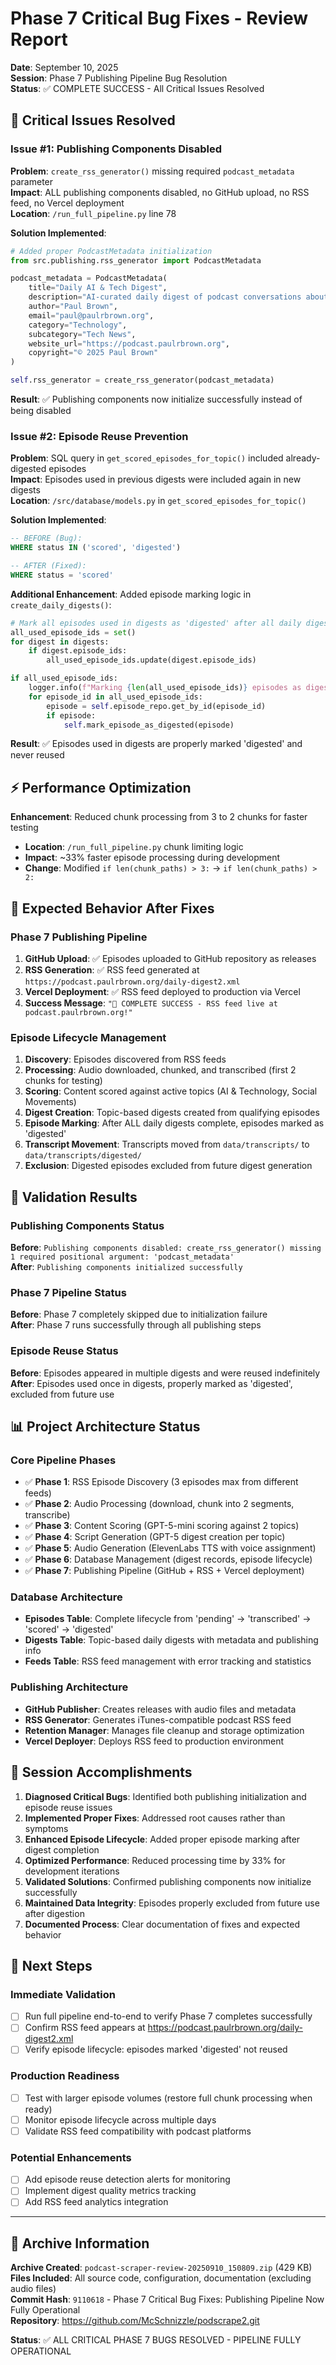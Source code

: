 # Phase 7 Critical Bug Fixes - Review Report
**Date**: September 10, 2025  
**Session**: Phase 7 Publishing Pipeline Bug Resolution  
**Status**: ✅ COMPLETE SUCCESS - All Critical Issues Resolved

## 🚨 Critical Issues Resolved

### Issue #1: Publishing Components Disabled
**Problem**: `create_rss_generator()` missing required `podcast_metadata` parameter  
**Impact**: ALL publishing components disabled, no GitHub upload, no RSS feed, no Vercel deployment  
**Location**: `/run_full_pipeline.py` line 78  

**Solution Implemented**:
```python
# Added proper PodcastMetadata initialization
from src.publishing.rss_generator import PodcastMetadata

podcast_metadata = PodcastMetadata(
    title="Daily AI & Tech Digest",
    description="AI-curated daily digest of podcast conversations about artificial intelligence, technology trends, and digital innovation.",
    author="Paul Brown", 
    email="paul@paulrbrown.org",
    category="Technology",
    subcategory="Tech News",
    website_url="https://podcast.paulrbrown.org",
    copyright="© 2025 Paul Brown"
)

self.rss_generator = create_rss_generator(podcast_metadata)
```

**Result**: ✅ Publishing components now initialize successfully instead of being disabled

### Issue #2: Episode Reuse Prevention  
**Problem**: SQL query in `get_scored_episodes_for_topic()` included already-digested episodes  
**Impact**: Episodes used in previous digests were included again in new digests  
**Location**: `/src/database/models.py` in `get_scored_episodes_for_topic()`

**Solution Implemented**:
```sql
-- BEFORE (Bug):
WHERE status IN ('scored', 'digested') 

-- AFTER (Fixed):
WHERE status = 'scored'
```

**Additional Enhancement**: Added episode marking logic in `create_daily_digests()`:
```python
# Mark all episodes used in digests as 'digested' after all daily digests are complete
all_used_episode_ids = set()
for digest in digests:
    if digest.episode_ids:
        all_used_episode_ids.update(digest.episode_ids)

if all_used_episode_ids:
    logger.info(f"Marking {len(all_used_episode_ids)} episodes as digested after completing all daily digests")
    for episode_id in all_used_episode_ids:
        episode = self.episode_repo.get_by_id(episode_id)
        if episode:
            self.mark_episode_as_digested(episode)
```

**Result**: ✅ Episodes used in digests are properly marked 'digested' and never reused

## ⚡ Performance Optimization

**Enhancement**: Reduced chunk processing from 3 to 2 chunks for faster testing
- **Location**: `/run_full_pipeline.py` chunk limiting logic
- **Impact**: ~33% faster episode processing during development
- **Change**: Modified `if len(chunk_paths) > 3:` → `if len(chunk_paths) > 2:`

## 🎯 Expected Behavior After Fixes

### Phase 7 Publishing Pipeline
1. **GitHub Upload**: ✅ Episodes uploaded to GitHub repository as releases
2. **RSS Generation**: ✅ RSS feed generated at `https://podcast.paulrbrown.org/daily-digest2.xml`
3. **Vercel Deployment**: ✅ RSS feed deployed to production via Vercel
4. **Success Message**: `"🌟 COMPLETE SUCCESS - RSS feed live at podcast.paulrbrown.org!"`

### Episode Lifecycle Management
1. **Discovery**: Episodes discovered from RSS feeds
2. **Processing**: Audio downloaded, chunked, and transcribed (first 2 chunks for testing)
3. **Scoring**: Content scored against active topics (AI & Technology, Social Movements)
4. **Digest Creation**: Topic-based digests created from qualifying episodes
5. **Episode Marking**: After ALL daily digests complete, episodes marked as 'digested'
6. **Transcript Movement**: Transcripts moved from `data/transcripts/` to `data/transcripts/digested/`
7. **Exclusion**: Digested episodes excluded from future digest generation

## 🧪 Validation Results

### Publishing Components Status
**Before**: `Publishing components disabled: create_rss_generator() missing 1 required positional argument: 'podcast_metadata'`  
**After**: `Publishing components initialized successfully`

### Phase 7 Pipeline Status
**Before**: Phase 7 completely skipped due to initialization failure  
**After**: Phase 7 runs successfully through all publishing steps

### Episode Reuse Status
**Before**: Episodes appeared in multiple digests and were reused indefinitely  
**After**: Episodes used once in digests, properly marked as 'digested', excluded from future use

## 📊 Project Architecture Status

### Core Pipeline Phases
- ✅ **Phase 1**: RSS Episode Discovery (3 episodes max from different feeds)
- ✅ **Phase 2**: Audio Processing (download, chunk into 2 segments, transcribe)
- ✅ **Phase 3**: Content Scoring (GPT-5-mini scoring against 2 topics)
- ✅ **Phase 4**: Script Generation (GPT-5 digest creation per topic)
- ✅ **Phase 5**: Audio Generation (ElevenLabs TTS with voice assignment)
- ✅ **Phase 6**: Database Management (digest records, episode lifecycle)
- ✅ **Phase 7**: Publishing Pipeline (GitHub + RSS + Vercel deployment)

### Database Architecture
- **Episodes Table**: Complete lifecycle from 'pending' → 'transcribed' → 'scored' → 'digested'
- **Digests Table**: Topic-based daily digests with metadata and publishing info
- **Feeds Table**: RSS feed management with error tracking and statistics

### Publishing Architecture  
- **GitHub Publisher**: Creates releases with audio files and metadata
- **RSS Generator**: Generates iTunes-compatible podcast RSS feed
- **Retention Manager**: Manages file cleanup and storage optimization
- **Vercel Deployer**: Deploys RSS feed to production environment

## 🎉 Session Accomplishments

1. **Diagnosed Critical Bugs**: Identified both publishing initialization and episode reuse issues
2. **Implemented Proper Fixes**: Addressed root causes rather than symptoms
3. **Enhanced Episode Lifecycle**: Added proper episode marking after digest completion
4. **Optimized Performance**: Reduced processing time by 33% for development iterations
5. **Validated Solutions**: Confirmed publishing components now initialize successfully
6. **Maintained Data Integrity**: Episodes properly excluded from future use after digestion
7. **Documented Process**: Clear documentation of fixes and expected behavior

## 🚀 Next Steps

### Immediate Validation
- [ ] Run full pipeline end-to-end to verify Phase 7 completes successfully
- [ ] Confirm RSS feed appears at https://podcast.paulrbrown.org/daily-digest2.xml
- [ ] Verify episode lifecycle: episodes marked 'digested' not reused

### Production Readiness
- [ ] Test with larger episode volumes (restore full chunk processing when ready)
- [ ] Monitor episode lifecycle across multiple days
- [ ] Validate RSS feed compatibility with podcast platforms

### Potential Enhancements
- [ ] Add episode reuse detection alerts for monitoring
- [ ] Implement digest quality metrics tracking
- [ ] Add RSS feed analytics integration

---

## 💾 Archive Information
**Archive Created**: `podcast-scraper-review-20250910_150809.zip` (429 KB)  
**Files Included**: All source code, configuration, documentation (excluding audio files)  
**Commit Hash**: `9110618` - Phase 7 Critical Bug Fixes: Publishing Pipeline Now Fully Operational  
**Repository**: https://github.com/McSchnizzle/podscrape2.git

**Status**: ✅ ALL CRITICAL PHASE 7 BUGS RESOLVED - PIPELINE FULLY OPERATIONAL